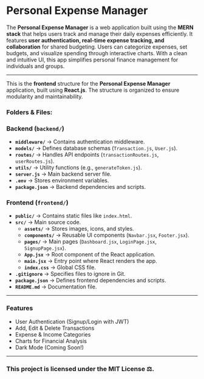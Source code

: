 # Personal Expense Manager  

The **Personal Expense Manager** is a web application built using the **MERN stack** that helps users track and manage their daily expenses efficiently. It features **user authentication, real-time expense tracking, and collaboration** for shared budgeting. Users can categorize expenses, set budgets, and visualize spending through interactive charts. With a clean and intuitive UI, this app simplifies personal finance management for individuals and groups.

---
This is the **frontend** structure for the **Personal Expense Manager** application, built using **React.js**. The structure is organized to ensure modularity and maintainability.

### Folders & Files:

### Backend (`backend/`)
- **`middleware/`** → Contains authentication middleware.
- **`models/`** → Defines database schemas (`Transaction.js`, `User.js`).
- **`routes/`** → Handles API endpoints (`transactionRoutes.js`, `userRoutes.js`).
- **`utils/`** → Utility functions (e.g., `generateToken.js`).
- **`server.js`** → Main backend server file.
- **`.env`** → Stores environment variables.
- **`package.json`** → Backend dependencies and scripts.

### Frontend (`frontend/`)
- **`public/`** → Contains static files like `index.html`.
- **`src/`** → Main source code.
  - **`assets/`** → Stores images, icons, and styles.
  - **`components/`** → Reusable UI components (`Navbar.jsx`, `Footer.jsx`).
  - **`pages/`** → Main pages (`Dashboard.jsx`, `LoginPage.jsx`, `SignupPage.jsx`).
  - **`App.jsx`** → Root component of the React application.
  - **`main.jsx`** → Entry point where React renders the app.
  - **`index.css`** → Global CSS file.
- **`.gitignore`** → Specifies files to ignore in Git.
- **`package.json`** → Defines frontend dependencies and scripts.
- **`README.md`** → Documentation file.
---
### Features
- User Authentication (Signup/Login with JWT)
- Add, Edit & Delete Transactions
- Expense & Income Categories
- Charts for Financial Analysis
- Dark Mode (Coming Soon!)

---
### This project is licensed under the MIT License ⚖.

